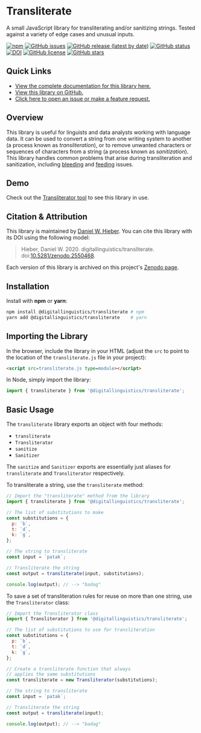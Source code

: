 # Transliterate

A small JavaScript library for transliterating and/or sanitizing strings. Tested against a variety of edge cases and unusual inputs.

[![npm](https://img.shields.io/npm/dt/@digitallinguistics/transliterate)][npm]
[![GitHub issues](https://img.shields.io/github/issues/digitallinguistics/transliterate)][issues]
[![GitHub release (latest by date)](https://img.shields.io/github/v/release/digitallinguistics/transliterate)][releases]
[![GitHub status](https://github.com/digitallinguistics/transliterate/workflows/release/badge.svg)][status]
[![DOI](https://zenodo.org/badge/167235084.svg)][Zenodo]
[![GitHub license](https://img.shields.io/github/license/digitallinguistics/transliterate)][license]
[![GitHub stars](https://img.shields.io/github/stars/digitallinguistics/transliterate?style=social)][stargazers]

## Quick Links

* [View the complete documentation for this library here.][docs]
* [View this library on GitHub.][GitHub]
* [Click here to open an issue or make a feature request.][new-issue]

## Overview

This library is useful for linguists and data analysts working with language data. It can be used to convert a string from one writing system to another (a process known as <dfn>transliteration</dfn>), or to remove unwanted characters or sequences of characters from a string (a process known as <dfn>sanitization</dfn>). This library handles common problems that arise during transliteration and sanitization, including [bleeding][bleeding] and [feeding][feeding] issues.

## Demo

Check out the [Transliterator tool][Transliterator] to see this library in use.

## Citation & Attribution

This library is maintained by [Daniel W. Hieber][me]. You can cite this library with its DOI using the following model:

> Hieber, Daniel W. 2020. digitallinguistics/transliterate. doi:[10.5281/zenodo.2550468](https://doi.org/10.5281/zenodo.2550468).

Each version of this library is archived on this project's [Zenodo page][Zenodo].

## Installation

Install with **npm** or **yarn**:

```sh
npm install @digitallinguistics/transliterate # npm
yarn add @digitallinguistics/transliterate    # yarn
```

## Importing the Library

In the browser, include the library in your HTML (adjust the `src` to point to the location of the `transliterate.js` file in your project):

```html
<script src=transliterate.js type=module></script>
```

In Node, simply import the library:

```js
import { transliterate } from '@digitallinguistics/transliterate';
```

## Basic Usage

The `transliterate` library exports an object with four methods:

- `transliterate`
- `Transliterator`
- `sanitize`
- `Sanitizer`

The `sanitize` and `Sanitizer` exports are essentially just aliases for `transliterate` and `Transliterator` respectively.

To transliterate a string, use the `transliterate` method:

```js
// Import the "transliterate" method from the library
import { transliterate } from '@digitallinguistics/transliterate';

// The list of substitutions to make
const substitutions = {
  p: `b`,
  t: `d`,
  k: `g`,
};

// The string to transliterate
const input = `patak`;

// Transliterate the string
const output = transliterate(input, substitutions);

console.log(output); // --> "badag"
```

To save a set of transliteration rules for reuse on more than one string, use the `Transliterator` class:

```js
// Import the Transliterator class
import { Transliterator } from '@digitallinguistics/transliterate';

// The list of substitutions to use for transliteration
const substitutions = {
  p: `b`,
  t: `d`,
  k: `g`,
};

// Create a transliterate function that always
// applies the same substitutions
const transliterate = new Transliterator(substitutions);

// The string to transliterate
const input = `patak`;

// Transliterate the string
const output = transliterate(input);

console.log(output); // --> "badag"
```

[bleeding]:       https://en.wikipedia.org/wiki/Bleeding_order
[docs]:           https://developer.digitallinguistics.io/transliterate
[feeding]:        https://en.wikipedia.org/wiki/Feeding_order
[GitHub]:         https://github.com/digitallinguistics/transliterate
[issues]:         https://github.com/digitallinguistics/transliterate/issues
[license]:        https://github.com/digitallinguistics/transliterate/blob/master/LICENSE.md
[new-issue]:      https://github.com/digitallinguistics/transliterate/issues/new
[me]:             https://danielhieber.com
[npm]:            https://www.npmjs.com/package/@digitallinguistics/transliterate
[releases]:       https://github.com/digitallinguistics/transliterate/releases
[stargazers]:     https://github.com/digitallinguistics/transliterate/stargazers
[status]:         https://github.com/digitallinguistics/transliterate/actions
[Transliterator]: https://tools.digitallinguistics.io/transliterator
[Zenodo]:         https://doi.org/10.5281/zenodo.2550468
